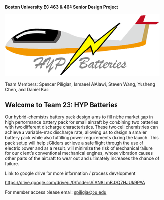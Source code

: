 **Boston University EC 463 & 464 Senior Design Project**

![HYP Logo](https://github.com/Spiligia/HYPE_Batteries/blob/main/Pictures/Hyp_final.png)

Team Members: Spencer Piligian, Ismaeel AlAlawi, Steven Wang, Yusheng Chen, and Daniel Kao

## Welcome to Team 23: HYP Batteries 

Our hybrid-chemistry battery pack design aims to fill niche market gap in high performance battery pack for small aircraft by combining two batteries with two different discharge characteristics. These two cell chemistries can achieve a variable-max discharge rate, allowing us to design a smaller battery pack while also fulfilling power requirements during the launch. This pack setup will help eGliders achieve a safe flight through the use of electric power and as a result, will minimize the risk of mechanical failure for our client’s conventional mechanical engines, whose vibration causes other parts of the aircraft to wear out and ultimately increases the chance of failure.

Link to google drive for more information / process development 

https://drive.google.com/drive/u/0/folders/0AN8LmBJzQ7HJUk9PVA

For member access please email: spiligia@bu.edu

